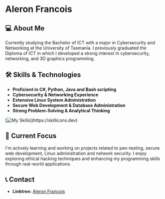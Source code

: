 # Aleron Francois

## 💻 About Me  
Currently studying the Bachelor of ICT with a major in Cybersecurity and Networking at the University of Tasmania. I previously graduated the Diploma of ICT in which I developed a strong interest in cybersecurity, networking, and 3D graphics programming.

## 🛠 Skills & Technologies  
- **Proficient in C#, Python, Java and Bash scripting**  
- **Cybersecurity & Networking Experience**
- **Extensive Linux System Administration** 
- **Secure Web Development & Database Administration**
- **Strong Problem-Solving & Analytical Thinking**

[![My Skills](https://skillicons.dev/icons?i=rust,kali,linux,bash,windows,ubuntu,dotnet,vscode,mysql,py,java,unity,)](https://skillicons.dev)

## 🎯 Current Focus  
I'm actively learning and working on projects related to pen-testing, secure web development, Linux administration and network security. I enjoy exploring ethical hacking techniques and enhancing my programming skills through real-world applications.

## 📞 Contact
- **Linktree:** [Aleron Francois](https://linktr.ee/aleron.francois)

